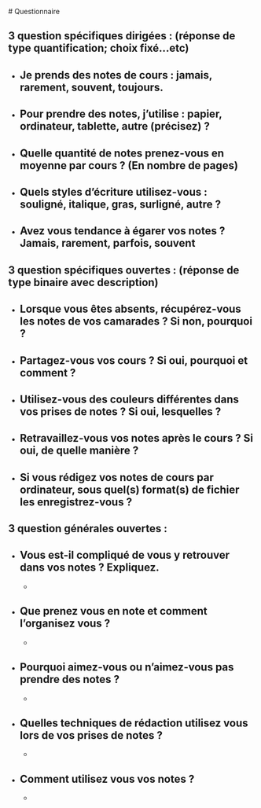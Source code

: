 # Questionnaire

## 3 question spécifiques dirigées : (réponse de type quantification; choix fixé...etc)

 - Je prends des notes de cours : jamais, rarement, souvent, toujours.
   - 
 - Pour prendre des notes, j’utilise : papier, ordinateur, tablette, autre (précisez) ?
   - 
 - Quelle quantité de notes prenez-vous en moyenne par cours  ? (En nombre de pages)
   - 
 - Quels styles d’écriture utilisez-vous : souligné, italique, gras, surligné, autre ?
   - 
 - Avez vous tendance à égarer vos notes ? Jamais, rarement, parfois, souvent
   - 

## 3 question spécifiques ouvertes : (réponse de type binaire avec description) 

 - Lorsque vous êtes absents, récupérez-vous les notes de vos camarades ? Si non, pourquoi ?
   - 
 - Partagez-vous vos cours ? Si oui, pourquoi et comment ?
   - 
 - Utilisez-vous des couleurs différentes dans vos prises de notes ? Si oui, lesquelles ?
   - 
 - Retravaillez-vous vos notes après le cours ? Si oui, de quelle manière ?
   - 
 - Si vous rédigez vos notes de cours par ordinateur, sous quel(s) format(s) de fichier les enregistrez-vous ?
   - 

## 3 question générales ouvertes : 

 - Vous est-il compliqué de vous y retrouver dans vos notes ? Expliquez.
   - 
   - 
 - Que prenez vous en note et comment l’organisez vous ?
   - 
   - 
 - Pourquoi aimez-vous ou n’aimez-vous pas prendre des notes ? 
   - 
   - 
 - Quelles techniques de rédaction utilisez vous lors de vos prises de notes ?
   - 
   - 
 - Comment utilisez vous vos notes ?
   - 
   - 

